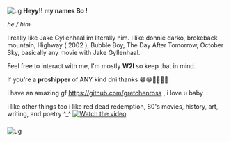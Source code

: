 ![ug](https://files.catbox.moe/6ralv9.png)
**Heyy!! my names Bo !**

*he / him*

I really like Jake Gyllenhaal im literally him. I like donnie darko, brokeback mountain, Highway ( 2002 ), Bubble Boy, The Day After Tomorrow, October Sky, basically any movie with Jake Gyllenhaal.

Feel free to interact with me, I'm mostly **W2I** so keep that in mind.

If you're a **proshipper** of ANY kind dni thanks 😁😁💖💖💖💖

i have an amazing gf https://github.com/gretchenross , i love u baby

i like other things too i like red dead redemption, 80's movies, history, art, writing, and poetry ^_^
[![Watch the video](https://img.youtube.com/vi/QtTR-_Klcq8/maxresdefault.jpg)](https://youtu.be/QtTR-_Klcq8)

### [](https://youtu.be/QtTR-_Klcq8)

![ug](https://files.catbox.moe/w9qkji.png)







